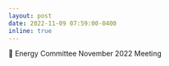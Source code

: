 ```yaml
---
layout: post
date: 2022-11-09 07:59:00-0400
inline: true
---
```


:memo: Energy Committee November 2022 Meeting
